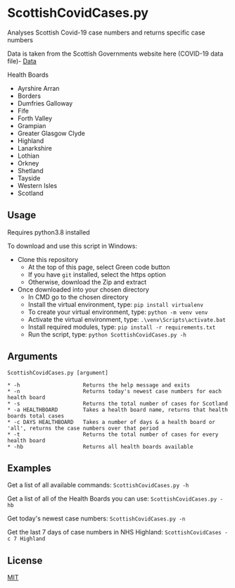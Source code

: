 # ScottishCovidCases.py
Analyses Scottish Covid-19 case numbers and returns specific case numbers


Data is taken from the Scottish Governments website here (COVID-19 data file)- [Data](https://www.gov.scot/publications/coronavirus-covid-19-trends-in-daily-data/)

Health Boards
* Ayrshire Arran
* Borders
* Dumfries Galloway
* Fife
* Forth Valley
* Grampian
* Greater Glasgow Clyde
* Highland
* Lanarkshire
* Lothian
* Orkney
* Shetland
* Tayside
* Western Isles
* Scotland

## Usage
Requires python3.8 installed

To download and use this script in Windows:
* Clone this repository
    * At the top of this page, select Green code button
    * If you have `git` installed, select the https option
    * Otherwise, download the Zip and extract
* Once downloaded into your chosen directory
    * In CMD go to the chosen directory
    * Install the virtual environment, type: `pip install virtualenv`
    * To create your virtual environment, type: `python -m venv venv`
    * Activate the virtual environment, type: `.\venv\Scripts\activate.bat`
    * Install required modules, type: `pip install -r requirements.txt`
    * Run the script, type: `python ScottishCovidCases.py -h`
    
## Arguments
`ScottishCovidCases.py [argument]`


```
* -h                    Returns the help message and exits
* -n                    Returns today's newest case numbers for each health board
* -s                    Returns the total number of cases for Scotland
* -a HEALTHBOARD        Takes a health board name, returns that health boards total cases
* -c DAYS HEALTHBOARD   Takes a number of days & a health board or 'all', returns the case numbers over that period
* -t                    Returns the total number of cases for every health board
* -hb                   Returns all health boards available
```

## Examples
Get a list of all available commands: `ScottishCovidCases.py -h`

Get a list of all of the Health Boards you can use: `ScottishCovidCases.py -hb`

Get today's newest case numbers: `ScottishCovidCases.py -n`

Get the last 7 days of case numbers in NHS Highland: `ScottishCovidCases -c 7 Highland`

## License
[MIT](https://choosealicense.com/licenses/mit/)